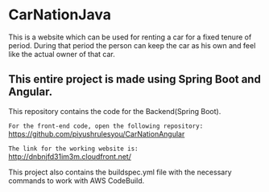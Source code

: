 # CarNationJava

This is a website which can be used for renting a car for a fixed tenure of period. During that period the person can keep the car as his own and feel like the actual owner of that car. 

## This entire project is made using Spring Boot and Angular.

This repository contains the code for the Backend(Spring Boot).

`For the front-end code, open the following repository:`
<br>
https://github.com/piyushrulesyou/CarNationAngular


`The link for the working website is:`
<br>
http://dnbnjfd31im3m.cloudfront.net/

This project also contains the buildspec.yml file with the necessary commands to work with AWS CodeBuild.
